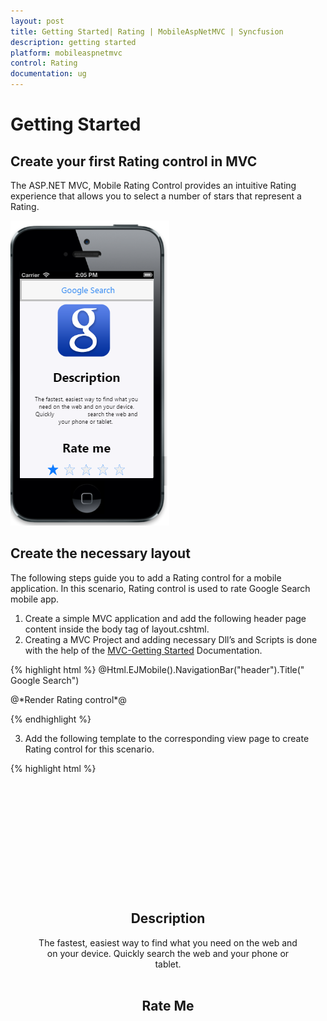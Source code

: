 ```yaml
---
layout: post
title: Getting Started| Rating | MobileAspNetMVC | Syncfusion
description: getting started
platform: mobileaspnetmvc
control: Rating
documentation: ug
---
```


# Getting Started

## Create your first Rating control in MVC

The ASP.NET MVC, Mobile Rating Control provides an intuitive Rating experience that allows you to select a number of stars that represent a Rating.


![](Getting-Started_images/Getting-Started_img1.png)



## Create the necessary layout

The following steps guide you to add a Rating control for a mobile application. In this scenario, Rating control is used to rate Google Search mobile app. 

1. Create a simple MVC application and add the following header page content inside the body tag of layout.cshtml. 
2. Creating a MVC Project and adding necessary Dll’s and Scripts is done with the help of the [MVC-Getting Started](http://help.syncfusion.com/aspnetmvc/captcha/getting-started#create-your-first-captcha-in-aspnet-mvc ) Documentation.
   
{% highlight html %}
   @Html.EJMobile().NavigationBar("header").Title(" Google Search")

<div>
    @*Render Rating control*@
</div>

{% endhighlight %}
   


3. Add the following template to the corresponding view page to create Rating control for this scenario.
   
{% highlight html %}
    <div id="content">
        <div align="center" id="form" style="margin: 20px;">
            <div id="image">
                <!-- to display the google image -->
            </div>
            <div style="padding: 0 20px;">
                <h2>
                    Description
                </h2>
                The fastest, easiest way to find what you need on the web and on your device. Quickly search the web and your phone or tablet.
                <br /><br />
                <h2>
                    Rate Me
                </h2>
            </div>
            <!-- Need to render rating here -->
        </div>
        <!-- Scroll panel -->
        <div data-role="ejmscrollpanel" data-ej-target="content">
        </div>
    </div>
<style>
    #image {
        background: url("http://js.syncfusion.com/UG/Mobile/Content/google.png") no-repeat;
        height: 140px;
        width: 140px;
        margin-top: 50px;
    }

    #form h2 {
        font-weight: bold;
    }
   
{% endhighlight %}

## Adding Rating control

1. To add a Rating control you need to call “Rating” helper. Initially MobileRating control is rendered with default values of all the properties and you can easily customize MobileRating control by changing their properties according to your requirement.  
   
{% highlight html %}
   
		@Html.EJMobile().Rating("rating")
        
{% endhighlight %}
   


2. Execute this code to render a Rating control to rate the application by selecting the stars. For more details, to run the samples refer "Common Getting Started" section.



   ![](Getting-Started_images/Getting-Started_img1.png)



## Set precision

You can customize the Rating precision based on your requirement. You can achieve this by setting the Precision property that allows you to rate more precisely. 

The Rating control supports three precision modes as follows. 

1. In full precision, you can rate the item with complete precise (Example: 1, 2). 
2. In half precision, you can rate the item with half precise (Example: 1.5, 2.5) instead of complete precise. 
3. In exact precision, you can rate the item with exact precise (Example: 3.2, 4.6). In this scenario, you can set the precision mode to Exact.

{% highlight html %}

		 @Html.EJMobile().Rating("rating").Precision(Precision.Exact).Value(2)


{% endhighlight %}
   

![](Getting-Started_images/Getting-Started_img2.png)



